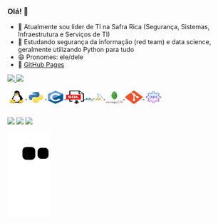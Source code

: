 ### Olá! 👋

- 🔭 Atualmente sou líder de TI na Safra Rica (Segurança, Sistemas, Infraestrutura e Serviços de TI)
- 🌱 Estudando segurança da informação (red team) e data science, geralmente utilizando Python para tudo
- 😄 Pronomes: ele/dele
- 🤫 [GitHub Pages](https://kaio6fellipe.github.io/)

<div align="left">
  <a href="https://github.com/kaio6fellipe">
  <img height="180em" src="https://github-readme-stats.vercel.app/api?username=kaio6fellipe&show_icons=true&theme=dark&include_all_commits=true&count_private=true"/>
  <img height="180em" src="https://github-readme-stats.vercel.app/api/top-langs/?username=kaio6fellipe&layout=compact&langs_count=7&theme=dark"/>  
</div>
  
<div style="display: inline_block"><br>
  <img align="center" alt="Kaio-Linux" height="30" width="40" src="https://raw.githubusercontent.com/devicons/devicon/master/icons/linux/linux-original.svg">
  <img align="center" alt="Kaio-Python" height="30" width="40" src="https://raw.githubusercontent.com/devicons/devicon/master/icons/python/python-original.svg">
  <img align="center" alt="Kaio-C" height="30" width="40" src="https://raw.githubusercontent.com/devicons/devicon/master/icons/c/c-original.svg">
  <img align="center" alt="Kaio-SQL" height="30" width="40" src="https://raw.githubusercontent.com/kaio6fellipe/kaio6fellipe/main/sql.svg">
  <img align="center" alt="Kaio-MySQL" height="30" width="40" src="https://raw.githubusercontent.com/devicons/devicon/master/icons/mysql/mysql-original-wordmark.svg">
  <img align="center" alt="Kaio-MongoDB" height="30" width="40" src="https://raw.githubusercontent.com/devicons/devicon/master/icons/mongodb/mongodb-original-wordmark.svg">
  <img align="center" alt="Kaio-Git" height="30" width="40" src="https://raw.githubusercontent.com/devicons/devicon/master/icons/git/git-plain.svg">
  <img align="center" alt="Kaio-API" height="30" width="40" src="https://raw.githubusercontent.com/kaio6fellipe/kaio6fellipe/main/pngwing.com.svg">
</div>
  
## 
  
<div>
    <a href="https://instagram.com/kaio.fellipe.14" target="_blank"><img src="https://img.shields.io/badge/-Instagram-%23E4405F?style=for-the-badge&logo=instagram&logoColor=white" target="_blank"></a>
    <a href = "mailto:kaio6fellipe@gmail.com"><img src="https://img.shields.io/badge/-Gmail-%23333?style=for-the-badge&logo=gmail&logoColor=white" target="_blank"></a>
    <a href="https://www.linkedin.com/in/kaio-fellipe" target="_blank"><img src="https://img.shields.io/badge/-LinkedIn-%230077B5?style=for-the-badge&logo=linkedin&logoColor=white" target="_blank"></a> 
</div>
  
![Snake animation](https://raw.githubusercontent.com/kaio6fellipe/kaio6fellipe/output/github-contribution-grid-snake.svg)
